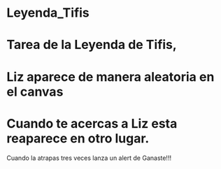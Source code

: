 Leyenda_Tifis
=============

Tarea de la Leyenda de Tifis, 
=============
Liz aparece de manera aleatoria en el canvas
=============
Cuando te acercas a Liz esta reaparece en otro lugar.
=============
Cuando la atrapas tres veces lanza un alert de Ganaste!!!

